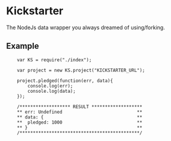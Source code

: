 # Kickstarter

The NodeJs data wrapper you always dreamed of using/forking.

## Example

		var KS = require("./index");

		var project = new KS.project("KICKSTARTER_URL");

		project.pledged(function(err, data){
			console.log(err);
			console.log(data);
		});

		/******************* RESULT *******************
		** err: Undefined                            **
		** data: {                                   **
		** 	pledged: 1000                            **
		** }                                         **
		/*********************************************/
